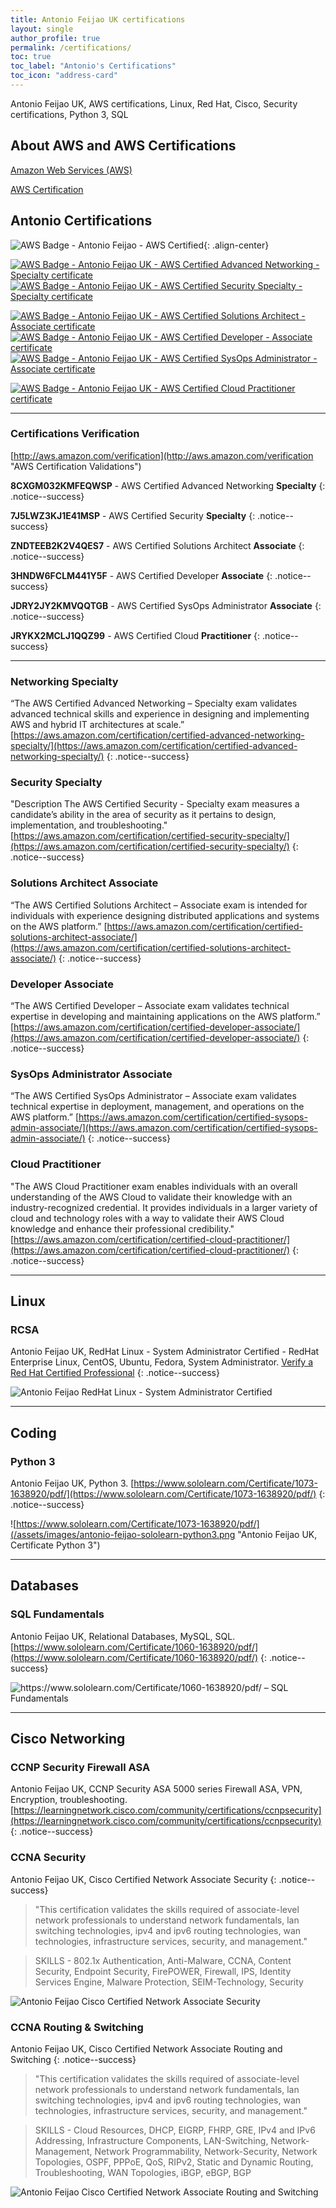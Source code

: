 ```yaml
---
title: Antonio Feijao UK certifications
layout: single
author_profile: true
permalink: /certifications/
toc: true
toc_label: "Antonio's Certifications"
toc_icon: "address-card"
---
```


Antonio Feijao UK, AWS certifications, Linux, Red Hat, Cisco, Security certifications, Python 3, SQL

## About AWS and AWS Certifications

[Amazon Web Services (AWS)](https://aws.amazon.com/)

[AWS Certification](https://aws.amazon.com/certification/)

## Antonio Certifications

![AWS Badge - Antonio Feijao - AWS Certified](/assets/images/aws-certified-logo-1176x600-color.png){: .align-center}

[![AWS Badge - Antonio Feijao UK - AWS Certified Advanced Networking - Specialty certificate][1]][2]
[![AWS Badge - Antonio Feijao UK - AWS Certified Security Specialty  - Specialty certificate][3]][4]

[![AWS Badge - Antonio Feijao UK - AWS Certified Solutions Architect - Associate certificate][5]][6]
[![AWS Badge - Antonio Feijao UK - AWS Certified Developer - Associate certificate][7]][8]
[![AWS Badge - Antonio Feijao UK - AWS Certified SysOps Administrator - Associate certificate][9]][10]

[![AWS Badge - Antonio Feijao UK - AWS Certified Cloud Practitioner certificate][11]][12]


[1]: /assets/images/Antonio-Feijao-AWS-Certified-Advanced-Networking-Specialty.png "Antonio Feijao UK, AWS Certified Advanced Networking Specialty Certificated"
[2]: https://www.certmetrics.com/amazon/public/badge.aspx?i=6&t=c&d=2018-11-20&ci=AWS00280650

[3]: /assets/images/Antonio-Feijao-AWS-Certified-Security-Specialty.png "Antonio Feijao UK, AWS Certified Security Specialty Certificated"
[4]: https://www.certmetrics.com/amazon/public/badge.aspx?i=7&t=c&d=2019-02-26&ci=AWS00280650

[5]: /assets/images/Antonio-Feijao-AWS-Certified-Solutions-Architect-Associate.png "Antonio Feijao UK, AWS Certified Solutions Architect Associate Certificate"
[6]: https://www.certmetrics.com/amazon/public/badge.aspx?i=1&t=c&d=2017-07-17&ci=AWS00280650

[7]: /assets/images/Antonio-Feijao-AWS-Certified-Developer-Associate.png "Antonio Feijao UK, AWS Certified Developer Associate Certificate"
[8]: https://www.certmetrics.com/amazon/public/badge.aspx?i=2&t=c&d=2018-01-29&ci=AWS00280650

[9]: /assets/images/Antonio-Feijao-AWS-Certified-SysOps-Administrator-Associate.png "Antonio Feijao UK, AWS Certified Sysops Administrator Associate Certificate"
[10]: https://www.certmetrics.com/amazon/public/badge.aspx?i=3&t=c&d=2018-11-21&ci=AWS00280650


[11]: /assets/images/Antonio-Feijao-AWS-Certified-Cloud-Practitioner.png "Antonio Feijao UK, AWS Certified Cloud Practitioner"
[12]: https://www.certmetrics.com/amazon/public/badge.aspx?i=9&t=c&d=2019-02-25&ci=AWS00280650

---

### Certifications Verification

[http://aws.amazon.com/verification](http://aws.amazon.com/verification "AWS Certification Validations")

**8CXGM032KMFEQWSP** - AWS Certified Advanced Networking **Specialty**
{: .notice--success}

**7J5LWZ3KJ1E41MSP** - AWS Certified Security **Specialty**
{: .notice--success}

**ZNDTEEB2K2V4QES7** - AWS Certified Solutions Architect **Associate**
{: .notice--success}

**3HNDW6FCLM441Y5F** - AWS Certified Developer **Associate**
{: .notice--success}

**JDRY2JY2KMVQQTGB** - AWS Certified SysOps Administrator **Associate**
{: .notice--success}

**JRYKX2MCLJ1QQZ99** - AWS Certified Cloud **Practitioner**
{: .notice--success}

---

### Networking Specialty

“The AWS Certified Advanced Networking – Specialty exam validates advanced technical skills and experience in designing and implementing AWS and hybrid IT architectures at scale.” [https://aws.amazon.com/certification/certified-advanced-networking-specialty/](https://aws.amazon.com/certification/certified-advanced-networking-specialty/)
{: .notice--success}

### Security Specialty

"Description The AWS Certified Security - Specialty exam measures a candidate’s ability in the area of security as it pertains to design, implementation, and troubleshooting." [https://aws.amazon.com/certification/certified-security-specialty/](https://aws.amazon.com/certification/certified-security-specialty/)
{: .notice--success}

### Solutions Architect Associate

“The AWS Certified Solutions Architect – Associate exam is intended for individuals with experience designing distributed applications and systems on the AWS platform.” [https://aws.amazon.com/certification/certified-solutions-architect-associate/](https://aws.amazon.com/certification/certified-solutions-architect-associate/)
{: .notice--success}

### Developer Associate

“The AWS Certified Developer – Associate exam validates technical expertise in developing and maintaining applications on the AWS platform.” [https://aws.amazon.com/certification/certified-developer-associate/](https://aws.amazon.com/certification/certified-developer-associate/)
{: .notice--success}


### SysOps Administrator Associate

“The AWS Certified SysOps Administrator – Associate exam validates technical expertise in deployment, management, and operations on the AWS platform.” [https://aws.amazon.com/certification/certified-sysops-admin-associate/](https://aws.amazon.com/certification/certified-sysops-admin-associate/)
{: .notice--success}

### Cloud Practitioner

"The AWS Cloud Practitioner exam enables individuals with an overall understanding of the AWS Cloud to validate their knowledge with an industry-recognized credential. It provides individuals in a larger variety of cloud and technology roles with a way to validate their AWS Cloud knowledge and enhance their professional credibility." [https://aws.amazon.com/certification/certified-cloud-practitioner/](https://aws.amazon.com/certification/certified-cloud-practitioner/)
{: .notice--success}

---

## Linux

### RCSA

Antonio Feijao UK, RedHat Linux - System Administrator Certified - RedHat Enterprise Linux, CentOS, Ubuntu, Fedora, System Administrator. [Verify a Red Hat Certified Professional](https://www.redhat.com/rhtapps/services/verify?certId=130-167-661)
{: .notice--success}

![Antonio Feijao RedHat Linux - System Administrator Certified](/assets/images/antonio-feijao-redhat-certified-sys-admin.png "Antonio Feijao UK, RedHat Linux - System Administrator Certified")

---

## Coding

### Python 3

Antonio Feijao UK, Python 3. [https://www.sololearn.com/Certificate/1073-1638920/pdf/](https://www.sololearn.com/Certificate/1073-1638920/pdf/)
{: .notice--success}

![https://www.sololearn.com/Certificate/1073-1638920/pdf/](/assets/images/antonio-feijao-sololearn-python3.png "Antonio Feijao UK, Certificate Python 3")

---

## Databases

### SQL Fundamentals

Antonio Feijao UK, Relational Databases, MySQL, SQL. [https://www.sololearn.com/Certificate/1060-1638920/pdf/](https://www.sololearn.com/Certificate/1060-1638920/pdf/)
{: .notice--success}

![https://www.sololearn.com/Certificate/1060-1638920/pdf/ – SQL Fundamentals](/assets/images/antonio-feijao-sololearn-sql-fundamentals.png "Antonio Feijao UK, Databases, MySQL, SQL")

---

## Cisco Networking

### CCNP Security Firewall ASA

Antonio Feijao UK, CCNP Security ASA 5000 series Firewall ASA, VPN, Encryption, troubleshooting. [https://learningnetwork.cisco.com/community/certifications/ccnpsecurity](https://learningnetwork.cisco.com/community/certifications/ccnpsecurity)
{: .notice--success}

### CCNA Security

Antonio Feijao UK, Cisco Certified Network Associate Security
{: .notice--success}

> "This certification validates the skills required of associate-level network professionals to understand network fundamentals, lan switching technologies, ipv4 and ipv6 routing technologies, wan technologies, infrastructure services, security, and management."

> SKILLS - 802.1x Authentication, Anti-Malware, CCNA, Content Security, Endpoint Security, FirePOWER, Firewall, IPS, Identity Services Engine, Malware Protection, SEIM-Technology, Security

![Antonio Feijao Cisco Certified Network Associate Security](/assets/images/cisco-ccna-security.png "Antonio Feijao UK, Cisco CCNA Security")

### CCNA Routing & Switching

Antonio Feijao UK, Cisco Certified Network Associate Routing and Switching
{: .notice--success}

> "This certification validates the skills required of associate-level network professionals to understand network fundamentals, lan switching technologies, ipv4 and ipv6 routing technologies, wan technologies, infrastructure services, security, and management."

> SKILLS - Cloud Resources, DHCP, EIGRP, FHRP, GRE, IPv4 and IPv6 Addressing, Infrastructure Components, LAN-Switching, Network-Management, Network Programmability, Network-Security, Network Topologies, OSPF, PPPoE, QoS, RIPv2, Static and Dynamic Routing, Troubleshooting, WAN Topologies, iBGP, eBGP, BGP

![Antonio Feijao Cisco Certified Network Associate Routing and Switching](/assets/images/cisco-ccna-r-26s.png "Antonio Feijao UK, Cisco CCNA Routing and Switching")
